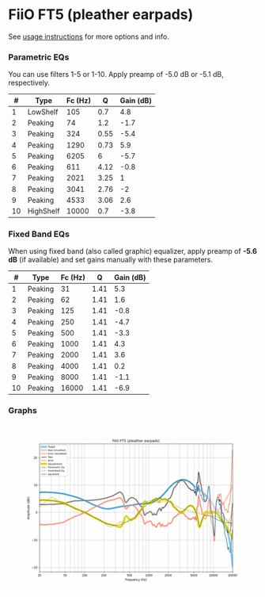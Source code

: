 # FiiO FT5 (pleather earpads)
See [usage instructions](https://github.com/jaakkopasanen/AutoEq#usage) for more options and info.

### Parametric EQs
You can use filters 1-5 or 1-10. Apply preamp of -5.0 dB or -5.1 dB, respectively.

|   # | Type      |   Fc (Hz) |    Q |   Gain (dB) |
|-----|-----------|-----------|------|-------------|
|   1 | LowShelf  |       105 | 0.7  |         4.8 |
|   2 | Peaking   |        74 | 1.2  |        -1.7 |
|   3 | Peaking   |       324 | 0.55 |        -5.4 |
|   4 | Peaking   |      1290 | 0.73 |         5.9 |
|   5 | Peaking   |      6205 | 6    |        -5.7 |
|   6 | Peaking   |       611 | 4.12 |        -0.8 |
|   7 | Peaking   |      2021 | 3.25 |         1   |
|   8 | Peaking   |      3041 | 2.76 |        -2   |
|   9 | Peaking   |      4533 | 3.06 |         2.6 |
|  10 | HighShelf |     10000 | 0.7  |        -3.8 |

### Fixed Band EQs
When using fixed band (also called graphic) equalizer, apply preamp of **-5.6 dB** (if available) and set gains manually with these parameters.

|   # | Type    |   Fc (Hz) |    Q |   Gain (dB) |
|-----|---------|-----------|------|-------------|
|   1 | Peaking |        31 | 1.41 |         5.3 |
|   2 | Peaking |        62 | 1.41 |         1.6 |
|   3 | Peaking |       125 | 1.41 |        -0.8 |
|   4 | Peaking |       250 | 1.41 |        -4.7 |
|   5 | Peaking |       500 | 1.41 |        -3.3 |
|   6 | Peaking |      1000 | 1.41 |         4.3 |
|   7 | Peaking |      2000 | 1.41 |         3.6 |
|   8 | Peaking |      4000 | 1.41 |         0.2 |
|   9 | Peaking |      8000 | 1.41 |        -1.1 |
|  10 | Peaking |     16000 | 1.41 |        -6.9 |

### Graphs
![](./FiiO%20FT5%20(pleather%20earpads).png)
